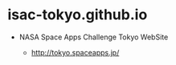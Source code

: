 isac-tokyo.github.io
====================

- NASA Space Apps Challenge Tokyo WebSite

  - http://tokyo.spaceapps.jp/
